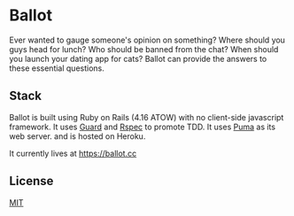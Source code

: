 # Ballot

Ever wanted to gauge someone's opinion on something? Where should you guys head for lunch? 
Who should be banned from the chat? When should you launch your dating app for cats? Ballot 
can provide the answers to these essential questions.

## Stack

Ballot is built using Ruby on Rails (4.16 ATOW) with no client-side javascript framework.
It uses [Guard](https://github.com/guard/guard) and [Rspec](https://github.com/rspec/rspec-rails)
to promote TDD. It uses [Puma](https://puma.io) as its web server.
and is hosted on Heroku.

It currently lives at https://ballot.cc

## License
[MIT](license.md)
